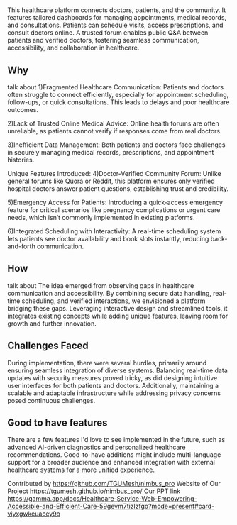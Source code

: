 # <Idea title>

This healthcare platform connects doctors, patients, and the community. It features tailored dashboards for managing appointments, medical records, and consultations. Patients can schedule visits, access prescriptions, and consult doctors online. A trusted forum enables public Q&A between patients and verified doctors, fostering seamless communication, accessibility, and collaboration in healthcare.

## Why

talk about 
1)Fragmented Healthcare Communication:
Patients and doctors often struggle to connect efficiently, especially for appointment scheduling, follow-ups, or quick consultations. This leads to delays and poor healthcare outcomes.

2)Lack of Trusted Online Medical Advice:
Online health forums are often unreliable, as patients cannot verify if responses come from real doctors.

3)Inefficient Data Management:
Both patients and doctors face challenges in securely managing medical records, prescriptions, and appointment histories.

Unique Features Introduced:
4)Doctor-Verified Community Forum:
Unlike general forums like Quora or Reddit, this platform ensures only verified hospital doctors answer patient questions, establishing trust and credibility.

5)Emergency Access for Patients:
Introducing a quick-access emergency feature for critical scenarios like pregnancy complications or urgent care needs, which isn’t commonly implemented in existing platforms.

6)Integrated Scheduling with Interactivity:
A real-time scheduling system lets patients see doctor availability and book slots instantly, reducing back-and-forth communication.


## How 

talk about 
The idea emerged from observing gaps in healthcare communication and accessibility. By combining secure data handling, real-time scheduling, and verified interactions, we envisioned a platform bridging these gaps. Leveraging interactive design and streamlined tools, it integrates existing concepts while adding unique features, leaving room for growth and further innovation.

## Challenges Faced

During implementation, there were several hurdles, primarily around ensuring seamless integration of diverse systems. Balancing real-time data updates with security measures proved tricky, as did designing intuitive user interfaces for both patients and doctors. Additionally, maintaining a scalable and adaptable infrastructure while addressing privacy concerns posed continuous challenges.

## Good to have features
There are a few features I'd love to see implemented in the future, such as advanced AI-driven diagnostics and personalized healthcare recommendations. Good-to-have additions might include multi-language support for a broader audience and enhanced integration with external healthcare systems for a more unified experience.

Contributed by https://github.com/TGUMesh/nimbus_pro
Website of Our Project 
https://tgumesh.github.io/nimbus_pro/
Our PPT link https://gamma.app/docs/Healthcare-Service-Web-Empowering-Accessible-and-Efficient-Care-59gevm7tizlzfgo?mode=present#card-viyxgwkeuacey9o